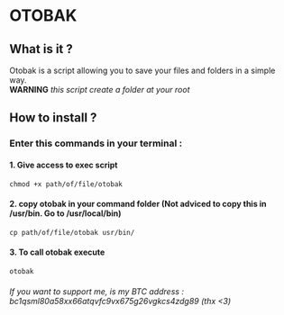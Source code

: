 # OTOBAK

## What is it ?

Otobak is a script allowing you to save your files and folders in a simple way.  
**WARNING** *this script create a folder at your root*

## How to install ?

### Enter this commands in your terminal :
#### 1. Give access to exec script
```
chmod +x path/of/file/otobak
```
#### 2. copy otobak in your command folder (Not adviced to copy this in /usr/bin. Go to /usr/local/bin)
```
cp path/of/file/otobak usr/bin/
```
#### 3. To call otobak execute 
```
otobak
```

###### If you want to support me, is my BTC address : bc1qsml80a58xx66atqvfc9vx675g26vgkcs4zdg89 (thx <3)


